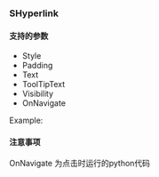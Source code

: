 ### SHyperlink
#### 支持的参数
* Style
* Padding
* Text
* ToolTipText
* Visibility
* OnNavigate

Example:
    
      
#### 注意事项
OnNavigate 为点击时运行的python代码